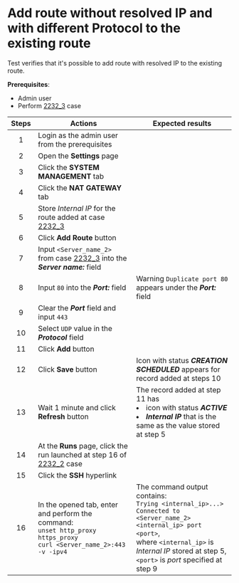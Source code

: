# Add route without resolved IP and with different Protocol to the existing route

Test verifies that it's possible to add route with resolved IP to the existing route.

**Prerequisites**:
- Admin user
- Perform [2232_3](2232_3.md) case

| Steps | Actions | Expected results |
| :---: | --- | --- |
| 1 | Login as the admin user from the prerequisites | |
| 2 | Open the **Settings** page | |
| 3 | Click the **SYSTEM MANAGEMENT** tab | |
| 4 | Click the **NAT GATEWAY** tab | |
| 5 | Store *Internal IP* for the route added at case [2232_3](2232_3.md) | |
| 6 | Click **Add Route** button | |
| 7 | Input `<Server_name_2>` from case [2232_3](2232_3.md) into the ***Server name:*** field |  |
| 8 | Input `80` into the ***Port:*** field | Warning `Duplicate port 80` appears under the ***Port:*** field |
| 9 | Clear the ***Port*** field and input `443` | |
| 10 | Select `UDP` value in the ***Protocol*** field | |
| 11 | Click **Add** button | |
| 12 | Click **Save** button | Icon with status ***CREATION SCHEDULED*** appears for record added at steps 10 |
| 13 | Wait 1 minute and click **Refresh** button | The record added at step 11 has <li> icon with status ***ACTIVE*** <li> ***Internal IP*** that is the same as the value stored at step 5 |
| 14 | At the **Runs** page, click the run launched at step 16 of [2232_2](2232_2.md) case| |
| 15 | Click the **SSH** hyperlink | |
| 16 | In the opened tab, enter and perform the command: <br>`unset http_proxy https_proxy` <br> `curl <Server_name_2>:443 -v -ipv4` | The command output contains: <br> `Trying <internal_ip>...>` <br> `Connected to <Server_name_2> <internal_ip> port <port>`, <br> where `<internal_ip>` is *Internal IP* stored at step 5, `<port>` is *port* specified at step 9 |

